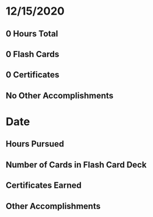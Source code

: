 # 12/15/2020
## 0 Hours Total
## 0 Flash Cards
## 0 Certificates
## No Other Accomplishments

# Date
## Hours Pursued
## Number of Cards in Flash Card Deck
## Certificates Earned
## Other Accomplishments
